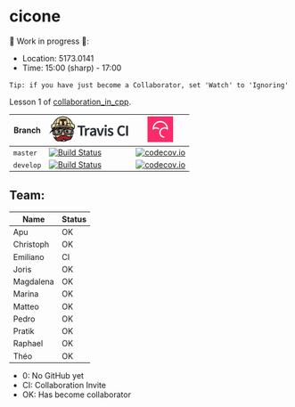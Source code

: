 # cicone

:construction: Work in progress :construction::

 * Location: 5173.0141
 * Time: 15:00 (sharp) - 17:00

```
Tip: if you have just become a Collaborator, set 'Watch' to 'Ignoring'
```

Lesson 1 of [collaboration_in_cpp](https://github.com/richelbilderbeek/collaboration_in_cpp).

Branch|[![Travis CI logo](pics/TravisCI.png)](https://travis-ci.org)|[![Codecov logo](pics/Codecov.png)](https://www.codecov.io)
---|---|---
`master` |[![Build Status](https://travis-ci.org/richelbilderbeek/cicone.svg?branch=master)](https://travis-ci.org/richelbilderbeek/cicone)|[![codecov.io](https://codecov.io/github/richelbilderbeek/cicone/coverage.svg?branch=master)](https://codecov.io/github/richelbilderbeek/cicone/branch/master)
`develop`|[![Build Status](https://travis-ci.org/richelbilderbeek/cicone.svg?branch=develop)](https://travis-ci.org/richelbilderbeek/cicone)|[![codecov.io](https://codecov.io/github/richelbilderbeek/cicone/coverage.svg?branch=develop)](https://codecov.io/github/richelbilderbeek/cicone/branch/develop)


## Team:

Name     |Status
---------|------
Apu      |OK
Christoph|OK
Emiliano |CI
Joris    |OK
Magdalena|OK
Marina   |OK
Matteo   |OK
Pedro    |OK
Pratik   |OK
Raphael  |OK
Théo     |OK

 * 0: No GitHub yet
 * CI: Collaboration Invite
 * OK: Has become collaborator
